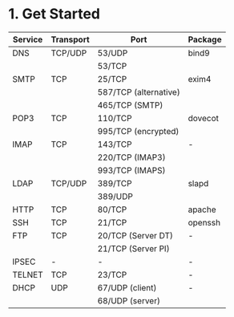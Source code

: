 # 1. Get Started

| Service 	| Transport 	| Port                  	| Package 	|
|---------	|-----------	|-----------------------	|---------	|
| DNS     	| TCP/UDP   	| 53/UDP                	| bind9   	|
|         	|           	| 53/TCP                	|         	|
| SMTP    	| TCP       	| 25/TCP                	| exim4   	|
|         	|           	| 587/TCP (alternative) 	|         	|
|         	|           	| 465/TCP (SMTP)        	|         	|
| POP3    	| TCP       	| 110/TCP               	| dovecot 	|
|         	|           	| 995/TCP (encrypted)   	|         	|
| IMAP    	| TCP       	| 143/TCP               	| -       	|
|         	|           	| 220/TCP (IMAP3)       	|         	|
|         	|           	| 993/TCP (IMAPS)       	|         	|
| LDAP    	| TCP/UDP   	| 389/TCP               	| slapd   	|
|         	|           	| 389/UDP               	|         	|
| HTTP    	| TCP       	| 80/TCP                	| apache  	|
| SSH     	| TCP       	| 21/TCP                	| openssh 	|
| FTP     	| TCP       	| 20/TCP (Server DT)        | -       	|
|         	|           	| 21/TCP (Server PI)        |         	|
| IPSEC   	| -         	| -                     	| -       	|
| TELNET  	| TCP       	| 23/TCP                	| -       	|
| DHCP    	| UDP       	| 67/UDP (client)       	| -       	|
|         	|           	| 68/UDP (server)       	|        	|
